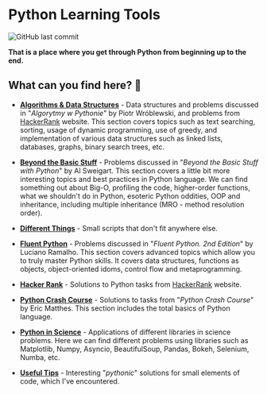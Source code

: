 # **Python Learning Tools**

![GitHub last commit](https://img.shields.io/github/last-commit/mateuszk098/python_learning_tools)

**That is a place where you get through Python from beginning up to the end.**

## **What can you find here? 🐍**

- **[Algorithms & Data Structures](https://github.com/mateuszk098/python_learning_tools/tree/master/algorithms_and_data_structures)** - Data structures and problems discussed in "_Algorytmy w Pythonie_" by Piotr Wróblewski, and problems from [HackerRank](https://www.hackerrank.com/domains/algorithms) website. This section covers topics such as text searching, sorting, usage of dynamic programming, use of greedy, and implementation of various data structures such as linked lists, databases, graphs, binary search trees, etc.

- **[Beyond the Basic Stuff](https://github.com/mateuszk098/python_learning_tools/tree/master/beyond_the_basic_stuff)** - Problems discussed in "_Beyond the Basic Stuff with Python_" by Al Sweigart. This section covers a little bit more interesting topics and best practices in Python language. We can find something out about Big-O, profiling the code, higher-order functions,  what we shouldn't do in Python, esoteric Python oddities, OOP and inheritance, including multiple inheritance (MRO - method resolution order).

- **[Different Things](https://github.com/mateuszk098/python_learning_tools/tree/master/different_things)** - Small scripts that don't fit anywhere else.

- **[Fluent Python](https://github.com/mateuszk098/python_learning_tools/tree/master/fluent_python)** - Problems discussed in "_Fluent Python. 2nd Edition_" by Luciano Ramalho. This section covers advanced topics which allow you to truly master Python skills. It covers data structures, functions as objects, object-oriented idoms, control flow and metaprogramming.
  
- **[Hacker Rank](https://github.com/mateuszk098/python_learning_tools/tree/master/hacker_rank)** - Solutions to Python tasks from [HackerRank](https://www.hackerrank.com/domains/python) website.
  
- **[Python Crash Course](https://github.com/mateuszk098/python_learning_tools/tree/master/python_crash_course)** - Solutions to tasks from "_Python Crash Course_" by Eric Matthes. This section includes the total basics of Python language.
  
- **[Python in Science](https://github.com/mateuszk098/python_learning_tools/tree/master/python_in_science)** - Applications of different libraries in science problems. Here we can find different problems using libraries such as Matplotlib, Numpy, Asyncio, BeautifulSoup, Pandas, Bokeh, Selenium, Numba, etc.
  
- **[Useful Tips](https://github.com/mateuszk098/python_learning_tools/tree/master/useful_tips)** - Interesting "_pythonic_" solutions for small elements of code, which I've encountered.
